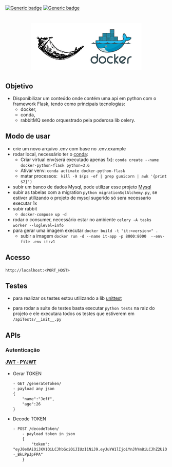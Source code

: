 <div>

[![Generic badge](https://img.shields.io/badge/flask-2.0.2-<COLOR>.svg)](https://shields.io/)
[![Generic badge](https://img.shields.io/badge/python-3.06-<COLOR>.svg)](https://shields.io/)

</div>
<h1 align="center">
  <img alt="mysqlDocker" title="" src="./static/image.png"/>
</h1>
<h2>
    <b>Objetivo</b>
</h2> 
<div>

- Disponibilizar um conteúdo onde contém uma api em python com o framework Flask, tendo como principais tecnologias:
    - docker, 
    - conda, 
    - rabbitMQ sendo orquestrado pela poderosa lib celery.
</div>
<h2>
    <b>Modo de usar</b>    
</h2> 
<div>

- crie um novo arquivo .env com base no .env.example
- rodar local, necessário ter o <a href="https://docs.conda.io/projects/conda/en/latest/user-guide/install/linux.html">conda</a>:
    - Criar virtual env(será executado apenas 1x): `conda create --name docker-python-flask python=3.6`
    - Ativar venv: `conda activate docker-python-flask`
    - matar processos: ` kill -9 $(ps -ef | grep gunicorn | awk '{print $2}')`
- subir um banco de dados Mysql, pode utilizar esse projeto <a href="https://github.com/jeffersonnunesfonseca/mysql"> Mysql </a>
- subir as tabelas com a migration `python migrationSqlAlchemy.py`, se estiver utilizando o projeto de mysql sugerido só sera necessario executar 1x
- subir rabbit
    -  `docker-compose up -d` 
- rodar o consumer, necessário estar no ambiente  `celery -A tasks  worker --loglevel=info`
- para gerar uma imagem executar `docker build -t "it:<version>" .`
    -  subir a imagem `docker run -d --name it-app -p 8000:8000  --env-file .env it:v1`
</div>
<h2>
    <b>Acesso</b>    
</h2> 

`http://localhost:<PORT_HOST>`

<h2>
    Testes
</h2>

- para realizar os testes estou utilizando a lib <a href="https://docs.python.org/3/library/unittest.html">unittest</a>

- para rodar a suite de testes basta executar `python tests` na raiz do projeto e ele executara todos os testes que estiverem em `/apiTests/__init__.py` 

<h2>
    APIs
</h2>

### Autenticação

<div>

#### <a href="https://pyjwt.readthedocs.io/en/stable/"> JWT - PYJWT</a>
- Gerar TOKEN
    
    ```
    - GET /generateToken/
    - payload any json
    {
	    "name":"Jeff",
	    "age":26
    }

    ``` 
- Decode TOKEN
    ```
    - POST /decodeToken/
        - payload token in json
        {
            "token": "eyJ0eXAiOiJKV1QiLCJhbGciOiJIUzI1NiJ9.eyJuYW1lIjoiYnJhYm8iLCJhZ2UiOjI1fQ.DQu6nPdEmJhxrCAIFX8qzMajBzP40i--_BkLPpJpFPA"
        }

    ```
<div>
